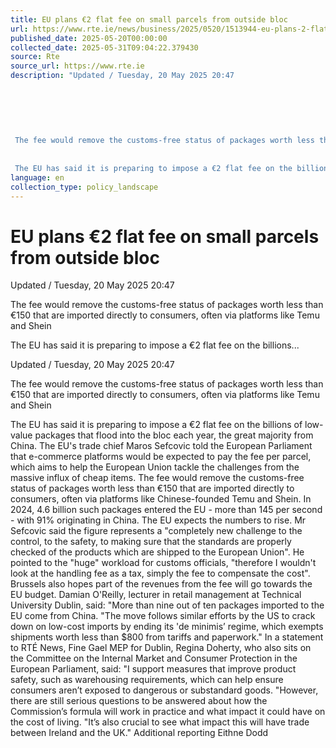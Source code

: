 ```yaml
---
title: EU plans €2 flat fee on small parcels from outside bloc
url: https://www.rte.ie/news/business/2025/0520/1513944-eu-plans-2-flat-fee-on-small-parcels-from-outside-bloc/
published_date: 2025-05-20T00:00:00
collected_date: 2025-05-31T09:04:22.379430
source: Rte
source_url: https://www.rte.ie
description: "Updated / Tuesday, 20 May 2025 20:47
 
 
 
 
 
 
 The fee would remove the customs-free status of packages worth less than €150 that are imported directly to consumers, often via platforms like Temu and Shein 
 
 
 The EU has said it is preparing to impose a €2 flat fee on the billions..."
language: en
collection_type: policy_landscape
---
```


# EU plans €2 flat fee on small parcels from outside bloc

Updated / Tuesday, 20 May 2025 20:47
 
 
 
 
 
 
 The fee would remove the customs-free status of packages worth less than €150 that are imported directly to consumers, often via platforms like Temu and Shein 
 
 
 The EU has said it is preparing to impose a €2 flat fee on the billions...

Updated / Tuesday, 20 May 2025 20:47

The fee would remove the customs-free status of packages worth less than €150 that are imported directly to consumers, often via platforms like Temu and Shein

The EU has said it is preparing to impose a €2 flat fee on the billions of low-value packages that flood into the bloc each year, the great majority from China. 
 The EU's trade chief Maros Sefcovic told the European Parliament that e-commerce platforms would be expected to pay the fee per parcel, which aims to help the European Union tackle the challenges from the massive influx of cheap items. 
 The fee would remove the customs-free status of packages worth less than €150 that are imported directly to consumers, often via platforms like Chinese-founded Temu and Shein. 
 In 2024, 4.6 billion such packages entered the EU - more than 145 per second - with 91% originating in China. The EU expects the numbers to rise. 
 Mr Sefcovic said the figure represents a "completely new challenge to the control, to the safety, to making sure that the standards are properly checked of the products which are shipped to the European Union". 
 He pointed to the "huge" workload for customs officials, "therefore I wouldn't look at the handling fee as a tax, simply the fee to compensate the cost". 
 Brussels also hopes part of the revenues from the fee will go towards the EU budget. 
 Damian O'Reilly, lecturer in retail management at Technical University Dublin, said: "More than nine out of ten packages imported to the EU come from China. 
 "The move follows similar efforts by the US to crack down on low-cost imports by ending its 'de minimis’ regime, which exempts shipments worth less than $800 from tariffs and paperwork." 
 In a statement to RTÉ News, Fine Gael MEP for Dublin, Regina Doherty, who also sits on the Committee on the Internal Market and Consumer Protection in the European Parliament, said: "I support measures that improve product safety, such as warehousing requirements, which can help ensure consumers aren’t exposed to dangerous or substandard goods. 
 "However, there are still serious questions to be answered about how the Commission’s formula will work in practice and what impact it could have on the cost of living. 
 "It’s also crucial to see what impact this will have trade between Ireland and the UK." 
 Additional reporting Eithne Dodd